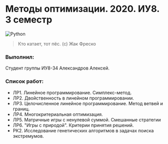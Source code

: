 # Методы оптимизации. 2020. ИУ8. 3 семестр

<img alt="Python" src="https://img.shields.io/badge/python%20-%2314354C.svg?&style=for-the-badge&logo=python&logoColor=white"/>

> Кто катает, тот пёс. (с) Жак Фреско


### Выполнил:

Студент группы ИУ8-34 Александров Алексей.

### Список работ:

- ЛР1. Линейное программирование. Симплекс-метод.
- ЛР2. Двойственность в линейном программировании.
- ЛР3. Целочисленное линейное программирование. Метод ветвей и границ.
- ЛР4. Многокритериальная оптимизация.
- ЛР5. Матричные игры с ненулевой суммой. Смешанные стратегии
- ЛР6. "Игры с природой". Критерии принятия решений.
- РК2. Исследование генетических алгоритмов в задачах поиска экстремумов.

